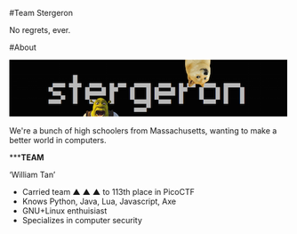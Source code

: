 #Team Stergeron

No regrets, ever.

#About

![Alt text](image.png)

We're a bunch of high schoolers from Massachusetts, wanting to make a better world in computers.

*****TEAM**

‘William Tan’
 * Carried team ▲ ▲ ▲ to 113th place in PicoCTF
 * Knows Python, Java, Lua, Javascript, Axe
 * GNU+Linux enthuisiast
 * Specializes in computer security
